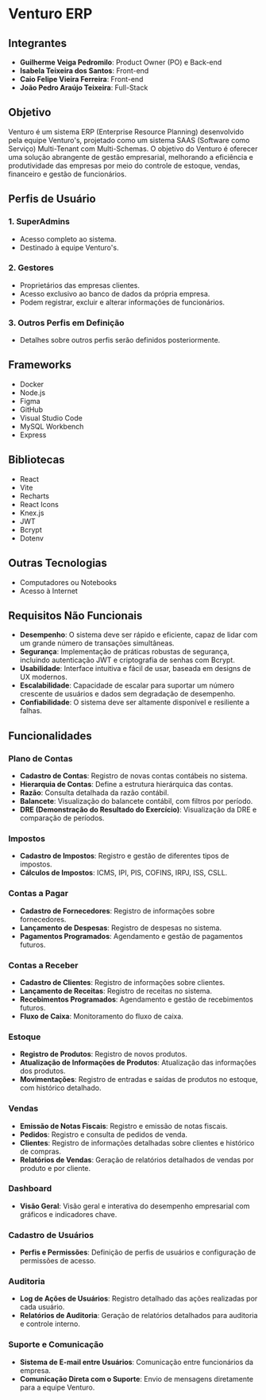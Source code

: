 # Venturo ERP

## Integrantes
- **Guilherme Veiga Pedromilo**: Product Owner (PO) e Back-end
- **Isabela Teixeira dos Santos**: Front-end
- **Caio Felipe Vieira Ferreira**: Front-end
- **João Pedro Araújo Teixeira**: Full-Stack

## Objetivo
Venturo é um sistema ERP (Enterprise Resource Planning) desenvolvido pela equipe Venturo's, projetado como um sistema SAAS (Software como Serviço) Multi-Tenant com Multi-Schemas. O objetivo do Venturo é oferecer uma solução abrangente de gestão empresarial, melhorando a eficiência e produtividade das empresas por meio do controle de estoque, vendas, financeiro e gestão de funcionários.

## Perfis de Usuário
### 1. SuperAdmins
- Acesso completo ao sistema.
- Destinado à equipe Venturo's.

### 2. Gestores
- Proprietários das empresas clientes.
- Acesso exclusivo ao banco de dados da própria empresa.
- Podem registrar, excluir e alterar informações de funcionários.

### 3. Outros Perfis em Definição
- Detalhes sobre outros perfis serão definidos posteriormente.

## Frameworks
- Docker
- Node.js
- Figma
- GitHub
- Visual Studio Code
- MySQL Workbench
- Express

## Bibliotecas
- React
- Vite
- Recharts
- React Icons
- Knex.js
- JWT
- Bcrypt
- Dotenv

## Outras Tecnologias
- Computadores ou Notebooks
- Acesso à Internet

## Requisitos Não Funcionais
- **Desempenho**: O sistema deve ser rápido e eficiente, capaz de lidar com um grande número de transações simultâneas.
- **Segurança**: Implementação de práticas robustas de segurança, incluindo autenticação JWT e criptografia de senhas com Bcrypt.
- **Usabilidade**: Interface intuitiva e fácil de usar, baseada em designs de UX modernos.
- **Escalabilidade**: Capacidade de escalar para suportar um número crescente de usuários e dados sem degradação de desempenho.
- **Confiabilidade**: O sistema deve ser altamente disponível e resiliente a falhas.

## Funcionalidades
### Plano de Contas
- **Cadastro de Contas**: Registro de novas contas contábeis no sistema.
- **Hierarquia de Contas**: Define a estrutura hierárquica das contas.
- **Razão**: Consulta detalhada da razão contábil.
- **Balancete**: Visualização do balancete contábil, com filtros por período.
- **DRE (Demonstração do Resultado do Exercício)**: Visualização da DRE e comparação de períodos.

### Impostos
- **Cadastro de Impostos**: Registro e gestão de diferentes tipos de impostos.
- **Cálculos de Impostos**: ICMS, IPI, PIS, COFINS, IRPJ, ISS, CSLL.

### Contas a Pagar
- **Cadastro de Fornecedores**: Registro de informações sobre fornecedores.
- **Lançamento de Despesas**: Registro de despesas no sistema.
- **Pagamentos Programados**: Agendamento e gestão de pagamentos futuros.

### Contas a Receber
- **Cadastro de Clientes**: Registro de informações sobre clientes.
- **Lançamento de Receitas**: Registro de receitas no sistema.
- **Recebimentos Programados**: Agendamento e gestão de recebimentos futuros.
- **Fluxo de Caixa**: Monitoramento do fluxo de caixa.

### Estoque
- **Registro de Produtos**: Registro de novos produtos.
- **Atualização de Informações de Produtos**: Atualização das informações dos produtos.
- **Movimentações**: Registro de entradas e saídas de produtos no estoque, com histórico detalhado.

### Vendas
- **Emissão de Notas Fiscais**: Registro e emissão de notas fiscais.
- **Pedidos**: Registro e consulta de pedidos de venda.
- **Clientes**: Registro de informações detalhadas sobre clientes e histórico de compras.
- **Relatórios de Vendas**: Geração de relatórios detalhados de vendas por produto e por cliente.

### Dashboard
- **Visão Geral**: Visão geral e interativa do desempenho empresarial com gráficos e indicadores chave.

### Cadastro de Usuários
- **Perfis e Permissões**: Definição de perfis de usuários e configuração de permissões de acesso.

### Auditoria
- **Log de Ações de Usuários**: Registro detalhado das ações realizadas por cada usuário.
- **Relatórios de Auditoria**: Geração de relatórios detalhados para auditoria e controle interno.

### Suporte e Comunicação
- **Sistema de E-mail entre Usuários**: Comunicação entre funcionários da empresa.
- **Comunicação Direta com o Suporte**: Envio de mensagens diretamente para a equipe Venturo.


